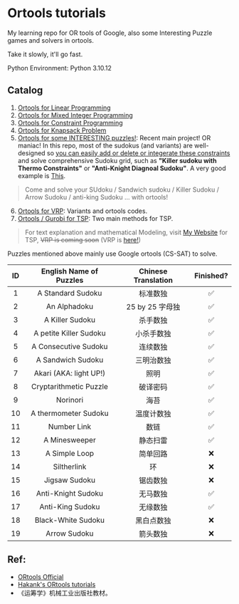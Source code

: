 # Ortools tutorials

My learning repo for OR tools of Google, also some Interesting Puzzle games and solvers in ortools.

Take it slowly, it'll go fast.

Python Environment: Python 3.10.12


## Catalog


1. [Ortools for Linear Programming](./SimpleLP.ipynb)
2. [Ortools for Mixed Integer Programming](./IntegerOpt.ipynb)
3. [Ortools for Constraint Programming](./ConstraintOpt.ipynb)
4. [Ortools for Knapsack Problem](./KnapsackPro.ipynb)
5. [Ortools for some INTERESTING puzzles!](./Puzzles.ipynb): Recent main project! OR maniac! In this repo, most of the sudokus (and variants) are well-designed so <u>you can easily add or delete or integerate these constraints</u> and solve comprehensive Sudoku grid, such as **"Killer sudoku with Thermo Constraints"** or **"Anti-Knight Diagnoal Sudoku"**. A very good example is [This](https://cn.gridpuzzle.com/sudoku-puzzles?page=3). 

> Come and solve your SUdoku / Sandwich sudoku / Killer Sudoku / Arrow Sudoku / anti-king Sudoku ... with ortools!
6. [Ortools for VRP](./CVRP.ipynb): Variants and ortools codes.
7.  [Ortools / Gurobi for TSP](./TSP.ipynb): Two main methods for TSP. 

> For text explanation and mathematical Modeling, visit [My Website](https://smilingwayne.github.io/me/Study/OR/TSP/) for TSP, ~~VRP is coming soon~~ (VRP is [here!](./CVRP.ipynb))

Puzzles mentioned above mainly use Google ortools (CS-SAT) to solve. 

|  ID   | English Name of Puzzles | Chinese Translation | Finished? |
| :---: | :---------------------: | :-----------------: | :-------: |
|   1   |    A Standard Sudoku    |      标准数独       |     ✅     |
|   2   |      An Alphadoku       |   25 by 25 字母独   |     ✅     |
|   3   |     A Killer Sudoku     |      杀手数独       |     ✅     |
|   4   | A petite Killer Sudoku  |     小杀手数独      |     ✅     |
|   5   |  A Consecutive Sudoku   |      连续数独       |     ✅     |
|   6   |    A Sandwich Sudoku    |     三明治数独      |     ✅     |
|   7   | Akari (AKA: light UP!)  |        照明         |     ✅     |
|   8   | Cryptarithmetic Puzzle  |      破译密码       |     ✅     |
|   9   |        Norinori         |        海苔         |     ✅     |
|  10   |  A thermometer Sudoku   |     温度计数独      |     ✅     |
|  11   |       Number Link       |        数链         |     ✅     |
|  12   |      A Minesweeper      |      静态扫雷       |     ✅     |
|  13   |      A Simple Loop      |      简单回路       |     ❌     |
|  14   |       Siltherlink       |         环          |     ❌     |
|  15   |      Jigsaw Sudoku      |      锯齿数独       |     ❌     |
|  16   |   Anti-Knight Sudoku    |      无马数独       |     ✅     |
|  17   |    Anti-King Sudoku     |      无缘数独       |     ✅     |
|  18   |   Black-White Sudoku    |     黑白点数独      |     ❌     |
|  19   |      Arrow Sudoku       |      箭头数独       |     ❌     |



## Ref:

- [ORtools Official](https://developers.google.cn/optimization?hl=zh-cn)
- [Hakank's ORtools tutorials](http://www.hakank.org/google_or_tools/)
- 《运筹学》机械工业出版社教材。